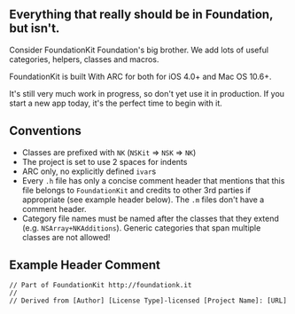 ## Everything that really should be in Foundation, but isn't.

Consider FoundationKit Foundation's big brother. We add lots of useful categories, helpers, classes and macros.

FoundationKit is built With ARC for both for iOS 4.0+ and Mac OS 10.6+.

It's still very much work in progress, so don't yet use it in production.
If you start a new app today, it's the perfect time to begin with it.

## Conventions

- Classes are prefixed with `NK` (`NSKit` => `NSK` => `NK`)
- The project is set to use 2 spaces for indents
- ARC only, no explicitly defined `ivar`s
- Every `.h` file has only a concise comment header that mentions that this file belongs to `FoundationKit` and credits to other 3rd parties if appropriate (see example header below). The `.m` files don't have a comment header.
- Category file names must be named after the classes that they extend (e.g. `NSArray+NKAdditions`). Generic categories that span multiple classes are not allowed!

## Example Header Comment

    // Part of FoundationKit http://foundationk.it
    //
    // Derived from [Author] [License Type]-licensed [Project Name]: [URL]
